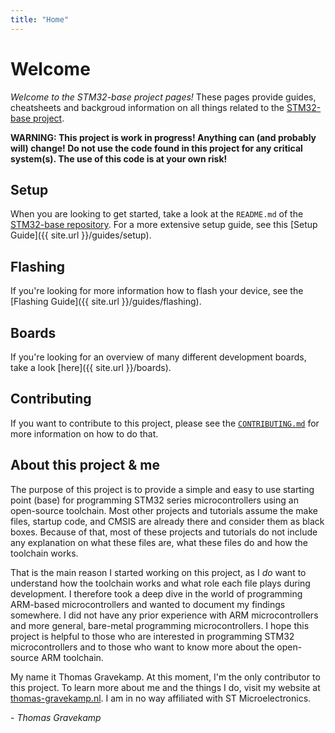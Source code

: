 ```yaml
---
title: "Home"
---
```


# Welcome

_Welcome to the STM32-base project pages!_ These pages provide guides, cheatsheets and backgroud information on all things related to the [STM32-base project](https://github.com/STM32-base).

**WARNING: This project is work in progress! Anything can (and probably will) change! Do not use the code found in this project for any critical system(s). The use of this code is at your own risk!**

## Setup

When you are looking to get started, take a look at the `README.md` of the [STM32-base repository](https://github.com/STM32-base/STM32-base). For a more extensive setup guide, see this [Setup Guide]({{ site.url }}/guides/setup).

## Flashing

If you're looking for more information how to flash your device, see the [Flashing Guide]({{ site.url }}/guides/flashing).

## Boards

If you're looking for an overview of many different development boards, take a look [here]({{ site.url }}/boards).

## Contributing

If you want to contribute to this project, please see the [`CONTRIBUTING.md`](https://github.com/STM32-base/STM32-base/blob/master/CONTRIBUTING.md) for more information on how to do that.

## About this project & me

The purpose of this project is to provide a simple and easy to use starting point (base) for programming STM32 series microcontrollers using an open-source toolchain. Most other projects and tutorials assume the make files, startup code, and CMSIS are already there and consider them as black boxes. Because of that, most of these projects and tutorials do not include any explanation on what these files are, what these files do and how the toolchain works.

That is the main reason I started working on this project, as I _do_ want to understand how the toolchain works and what role each file plays during development. I therefore took a deep dive in the world of programming ARM-based microcontrollers and wanted to document my findings somewhere. I did not have any prior experience with ARM microcontrollers and more general, bare-metal programming microcontrollers. I hope this project is helpful to those who are interested in programming STM32 microcontrollers and to those who want to know more about the open-source ARM toolchain.

My name it Thomas Gravekamp. At this moment, I'm the only contributor to this project. To learn more about me and the things I do, visit my website at [thomas-gravekamp.nl](https://thomas-gravekamp.nl/). I am in no way affiliated with ST Microelectronics.

 \- _Thomas Gravekamp_
